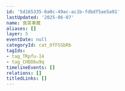 ```yaml
---
id: '5d165335-0a0c-49ac-ac1b-fdbdf5ae5a91'
lastUpdated: '2025-06-07'
name: 食菜事魔
aliases: []
layer: 5
eventDate: null
categoryId: cat_OfFSSbRb
tagIds:
- tag_TRpfu-I4
- tag_CHDDbu9q
timelineEvents: []
relations: []
titledLinks: []
---
```


